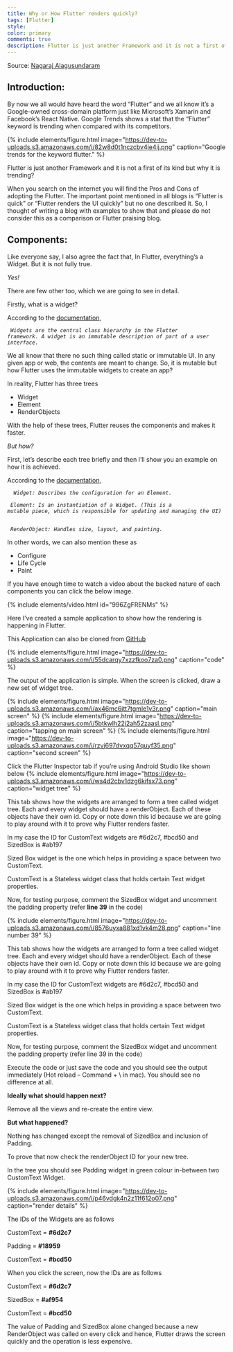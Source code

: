 ```yaml
---
title: Why or How Flutter renders quickly?
tags: [Flutter]
style: 
color: primary
comments: true
description: Flutter is just another Framework and it is not a first of its kind but why it is trending?
---
```


Source: [Nagaraj Alagusundaram](https://www.nagaraj.com.au)


## Introduction:

By now we all would have heard the word “Flutter” and we all know it’s a Google-owned cross-domain platform just like Microsoft’s Xamarin and Facebook’s React Native. Google Trends shows a stat that the “Flutter” keyword is trending when compared with its competitors.

{% include elements/figure.html image="https://dev-to-uploads.s3.amazonaws.com/i/82w8d0t1nczcbv4je4ij.png" caption="Google trends for the keyword flutter." %}

Flutter is just another Framework and it is not a first of its kind but why it is trending?

When you search on the internet you will find the Pros and Cons of adopting the Flutter. The important point mentioned in all blogs is “Flutter is quick” or “Flutter renders the UI quickly” but no one described it. So, I thought of writing a blog with examples to show that and please do not consider this as a comparison or Flutter praising blog.

## Components:

Like everyone say, I also agree the fact that, In Flutter, everything’s a Widget. But it is not fully true.

*Yes!*

There are few other too, which we are going to see in detail.

Firstly, what is a widget?

According to the [documentation](https://api.flutter.dev/flutter/widgets/Widget-class.html),

<code> <i>Widgets are the central class hierarchy in the Flutter framework. A widget is an immutable description of part of a user interface.</i> </code>

We all know that there no such thing called static or immutable UI. In any given app or web, the contents are meant to change. So, it is mutable but how Flutter uses the immutable widgets to create an app?

In reality, Flutter has three trees

* Widget
* Element
* RenderObjects

With the help of these trees, Flutter reuses the components and makes it faster.

*But how?*


First, let’s describe each tree briefly and then I’ll show you an example on how it is achieved.

According to the [documentation](https://api.flutter.dev/flutter/widgets/Widget-class.html),

<code> <i> Widget: Describes the configuration for an Element. </i> </code>

<code> <i>Element: Is an instantiation of a Widget. (This is a mutable piece, which is responsible for updating and managing the UI) </i> </code>

<code> <i>RenderObject: Handles size, layout, and painting. </i> </code>

In other words, we can also mention these as

* Configure
* Life Cycle
* Paint


If you have enough time to watch a video about the backed nature of each components you can click the below image.

{% include elements/video.html id="996ZgFRENMs" %}

Here I’ve created a sample application to show how the rendering is happening in Flutter.

This Application can also be cloned from [GitHub](https://github.com/NaagAlgates/how_flutter_ui_drawn.git)

{% include elements/figure.html image="https://dev-to-uploads.s3.amazonaws.com/i/55dcarqy7xzzfkoo7za0.png" caption="code" %}

The output of the application is simple. When the screen is clicked, draw a new set of widget tree.

{% include elements/figure.html image="https://dev-to-uploads.s3.amazonaws.com/i/ax46mc6jtt7tgmle1y3r.png" caption="main screen" %}
{% include elements/figure.html image="https://dev-to-uploads.s3.amazonaws.com/i/5btkwlh22j2ah52zaasl.png" caption="tapping on main screen" %}
{% include elements/figure.html image="https://dev-to-uploads.s3.amazonaws.com/i/rzvj697dvxqq57quyf35.png" caption="second screen" %}

Click the Flutter Inspector tab if you’re using Android Studio like shown below
{% include elements/figure.html image="https://dev-to-uploads.s3.amazonaws.com/i/ws4d2cbv1dzg6kifsx73.png" caption="widget tree" %}

This tab shows how the widgets are arranged to form a tree called widget tree. Each and every widget should have a renderObject. Each of these objects have their own id. Copy or note down this id because we are going to play around with it to prove why Flutter renders faster.

In my case the ID for CustomText widgets are #6d2c7, #bcd50 and SizedBox is #ab197

Sized Box widget is the one which helps in providing a space between two CustomText.

CustomText is a Stateless widget class that holds certain Text widget properties.

Now, for testing purpose, comment the SizedBox widget and uncomment the padding property (refer **line 39** in the code)

{% include elements/figure.html image="https://dev-to-uploads.s3.amazonaws.com/i/8576uyxa881xd1vk4m28.png" caption="line number 39" %}

This tab shows how the widgets are arranged to form a tree called widget tree. Each and every widget should have a renderObject. Each of these objects have their own id. Copy or note down this id because we are going to play around with it to prove why Flutter renders faster.

In my case the ID for CustomText widgets are #6d2c7, #bcd50 and SizedBox is #ab197

Sized Box widget is the one which helps in providing a space between two CustomText.

CustomText is a Stateless widget class that holds certain Text widget properties.

Now, for testing purpose, comment the SizedBox widget and uncomment the padding property (refer line 39 in the code)

Execute the code or just save the code and you should see the output immediately (Hot reload – Command + \ in mac). You should see no difference at all.

**Ideally what should happen next?**

Remove all the views and re-create the entire view.

**But what happened?**

Nothing has changed except the removal of SizedBox and inclusion of Padding.

To prove that now check the renderObject ID for your new tree.

In the tree you should see Padding widget in green colour in-between two CustomText Widget.

{% include elements/figure.html image="https://dev-to-uploads.s3.amazonaws.com/i/p46vdgk4n2z11f612o07.png" caption="render details" %}

The IDs of the Widgets are as follows

CustomText = **#6d2c7**

Padding = **#18959**

CustomText = **#bcd50**

When you click the screen, now the IDs are as follows

CustomText = **#6d2c7**

SizedBox = **#af954**

CustomText = **#bcd50**

The value of Padding and SizedBox alone changed because a new RenderObject was called on every click and hence, Flutter draws the screen quickly and the operation is less expensive.